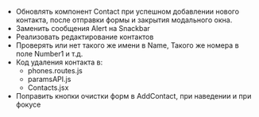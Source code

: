 -  Обновлять компонент Contact при успешном добавлении нового контакта, после отправки формы и закрытия модального окна.
-  Заменить сообщения Alert на Snackbar
-  Реализовать редактирование контактов
-  Проверять или нет такого же имени в Name, Такого же номера в поле Number1 и т.д.
-  Код удаления контакта в:
   -  phones.routes.js
   -  paramsAPI.js
   -  Contacts.jsx
-  Поправить кнопки очистки форм в AddContact, при наведении и при фокусе
